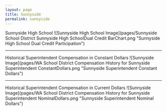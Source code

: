 ```yaml
---
layout: page
title: Sunnyside
permalink: sunnyside
---
```



Sunnyside High School
![Sunnyside High School Image](pages/Sunnyside School District Sunnyside High SchoolDual Credit BarChart.png "Sunnyside High School Dual Credit Participation")

___

Historical Superintendent Compensation in Constant Dollars
![Sunnyside Image](pages/WA School District Compensation History for Sunnyside Superintendent ConstantDollars.png "Sunnyside Superintendent Constant Dollars")

___

Historical Superintendent Compensation in Current Dollars
![Sunnyside Image](pages/WA School District Compensation History for Sunnyside Superintendent NominalDollars.png "Sunnyside Superintendent Nominal Dollars")